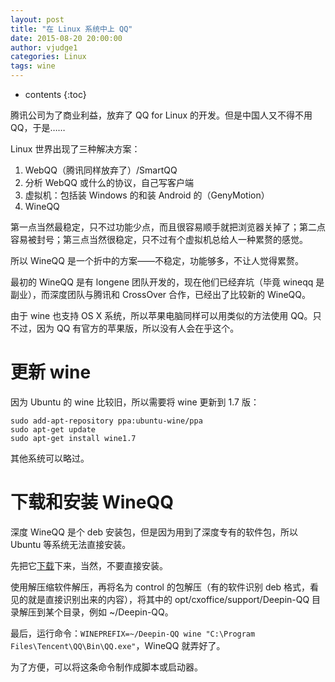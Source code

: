 ```yaml
---
layout: post
title: "在 Linux 系统中上 QQ"
date: 2015-08-20 20:00:00
author: vjudge1
categories: Linux
tags: wine
---
```

* contents
{:toc}

腾讯公司为了商业利益，放弃了 QQ for Linux 的开发。但是中国人又不得不用 QQ，于是……




Linux 世界出现了三种解决方案：

1. WebQQ（腾讯同样放弃了）/SmartQQ
2. 分析 WebQQ 或什么的协议，自己写客户端
3. 虚拟机：包括装 Windows 的和装 Android 的（GenyMotion）
4. WineQQ

第一点当然最稳定，只不过功能少点，而且很容易顺手就把浏览器关掉了；第二点容易被封号；第三点当然很稳定，只不过有个虚拟机总给人一种累赘的感觉。

所以 WineQQ 是一个折中的方案——不稳定，功能够多，不让人觉得累赘。

最初的 WineQQ 是有 longene 团队开发的，现在他们已经弃坑（毕竟 wineqq 是副业），而深度团队与腾讯和 CrossOver 合作，已经出了比较新的 WineQQ。

由于 wine 也支持 OS X 系统，所以苹果电脑同样可以用类似的方法使用 QQ。只不过，因为 QQ 有官方的苹果版，所以没有人会在乎这个。

# 更新 wine

因为 Ubuntu 的 wine 比较旧，所以需要将 wine 更新到 1.7 版：

    sudo add-apt-repository ppa:ubuntu-wine/ppa
    sudo apt-get update
    sudo apt-get install wine1.7

其他系统可以略过。

# 下载和安装 WineQQ

深度 WineQQ 是个 deb 安装包，但是因为用到了深度专有的软件包，所以 Ubuntu 等系统无法直接安装。

先把它[下载](http://packages.linuxdeepin.com/deepin/pool/non-free/d/deepinwine-qq/)下来，当然，不要直接安装。

使用解压缩软件解压，再将名为 control 的包解压（有的软件识别 deb 格式，看见的就是直接识别出来的内容），将其中的 opt/cxoffice/support/Deepin-QQ 目录解压到某个目录，例如 ~/Deepin-QQ。

最后，运行命令：`WINEPREFIX=~/Deepin-QQ wine "C:\Program Files\Tencent\QQ\Bin\QQ.exe"`，WineQQ 就弄好了。

为了方便，可以将这条命令制作成脚本或启动器。
